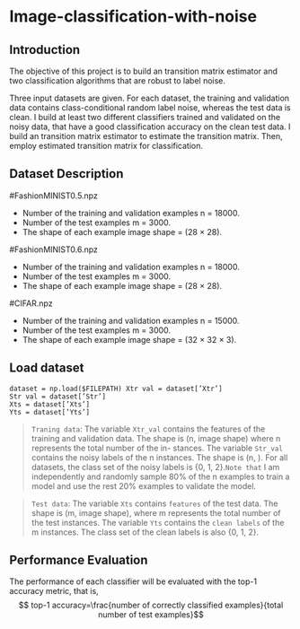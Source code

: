 # Image-classification-with-noise
## Introduction
The objective of this project is to build an transition matrix estimator and two classification algorithms that are robust to label noise.  

Three input datasets are given. For each dataset, the training and validation data contains class-conditional random label noise, whereas the test data is clean. I build at least two different classifiers trained and validated on the noisy data, that have a good classification accuracy on the clean test data. I build an transition matrix estimator to estimate the transition matrix. Then, employ estimated transition matrix for classification. 

## Dataset Description
#FashionMINIST0.5.npz
* Number of the training and validation examples n = 18000.
* Number of the test examples m = 3000.
* The shape of each example image shape = (28 × 28).

#FashionMINIST0.6.npz
* Number of the training and validation examples n = 18000. 
* Number of the test examples m = 3000.
* The shape of each example image shape = (28 × 28).

#CIFAR.npz
* Number of the training and validation examples n = 15000. 
* Number of the test examples m = 3000.
* The shape of each example image shape = (32 × 32 × 3).

## Load dataset
```
dataset = np.load($FILEPATH) Xtr val = dataset[’Xtr’]
Str val = dataset[’Str’]
Xts = dataset[’Xts’]
Yts = dataset[’Yts’]
```

>`Traning data`: The variable `Xtr_val` contains the features of the training and validation data. The shape is (n, image shape) where n represents the total number of the in- stances. The variable `Str_val` contains the noisy labels of the n instances. The shape is (n, ). For all datasets, the class set of the noisy labels is {0, 1, 2}.`Note that` I am independently and randomly sample 80% of the n examples to train a model and use the rest 20% examples to validate the model.

>`Test data`: The variable `Xts` contains `features` of the test data. The shape is (m, image shape), where m represents the total number of the test instances. The variable `Yts` contains the `clean labels` of the m instances. The class set of the clean labels is also {0, 1, 2}.

## Performance Evaluation
The performance of each classifier will be evaluated with the top-1 accuracy metric, that is,  
$$ top-1 accuracy=\frac{number of correctly classified examples}{total number of test examples}$$
